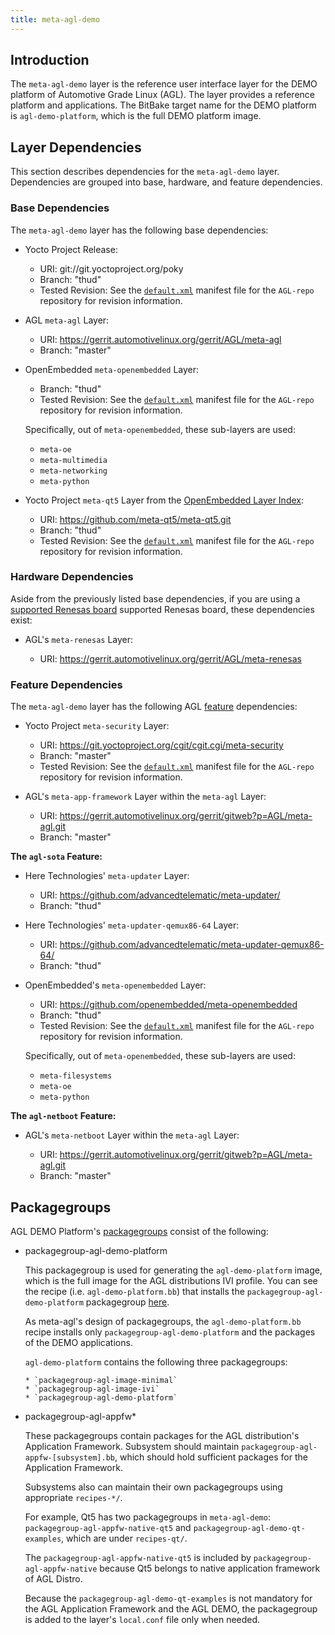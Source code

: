 ```yaml
---
title: meta-agl-demo
---
```


## Introduction

The `meta-agl-demo` layer is the reference user interface layer for the DEMO
platform of Automotive Grade Linux (AGL).
The layer provides a reference platform and applications.
The BitBake target name for the DEMO platform is `agl-demo-platform`, which is
the full DEMO platform image.

## Layer Dependencies

This section describes dependencies for the `meta-agl-demo` layer.
Dependencies are grouped into base, hardware, and feature dependencies.

### Base Dependencies

The `meta-agl-demo` layer has the following base dependencies:

- Yocto Project Release:

    - URI: git://git.yoctoproject.org/poky
    - Branch: "thud"
    - Tested Revision: See the
      [`default.xml`](https://github.com/leon-anavi/AGL-repo/blob/master/default.xml)
      manifest file for the `AGL-repo` repository for revision information.

- AGL `meta-agl` Layer:

    - URI: https://gerrit.automotivelinux.org/gerrit/AGL/meta-agl
    - Branch: "master"

- OpenEmbedded `meta-openembedded` Layer:

    - Branch: "thud"
    - Tested Revision: See the
      [`default.xml`](https://github.com/leon-anavi/AGL-repo/blob/master/default.xml)
      manifest file for the `AGL-repo` repository for revision information.

    Specifically, out of `meta-openembedded`, these sub-layers are used:

    - `meta-oe`
    - `meta-multimedia`
    - `meta-networking`
    - `meta-python`

- Yocto Project `meta-qt5` Layer from the
  [OpenEmbedded Layer Index](https://layers.openembedded.org/layerindex/branch/master/layers/):

    - URI: https://github.com/meta-qt5/meta-qt5.git
    - Branch: "thud"
    - Tested Revision: See the
      [`default.xml`](https://github.com/leon-anavi/AGL-repo/blob/master/default.xml)
      manifest file for the `AGL-repo` repository for revision information.

### Hardware Dependencies

Aside from the previously listed base dependencies, if you are using a
[supported Renesas board](../../0_Getting_Started/2_Building_AGL_Image/5_3_RCar_Gen_3.md)
supported Renesas board, these dependencies exist:

- AGL's `meta-renesas` Layer:

    - URI: https://gerrit.automotivelinux.org/gerrit/AGL/meta-renesas

### Feature Dependencies

The `meta-agl-demo` layer has the following AGL [feature](../../0_Getting_Started/2_Building_AGL_Image/3_Initializing_Your_Build_Environment.md#agl-features)
dependencies:

- Yocto Project `meta-security` Layer:

    - URI: https://git.yoctoproject.org/cgit/cgit.cgi/meta-security
    - Branch: "master"
    - Tested Revision: See the
      [`default.xml`](https://github.com/leon-anavi/AGL-repo/blob/master/default.xml)
      manifest file for the `AGL-repo` repository for revision information.

- AGL's `meta-app-framework` Layer within the `meta-agl` Layer:

    - URI: https://gerrit.automotivelinux.org/gerrit/gitweb?p=AGL/meta-agl.git
    - Branch: "master"

**The `agl-sota` Feature:**

- Here Technologies' `meta-updater` Layer:

    - URI: https://github.com/advancedtelematic/meta-updater/
    - Branch: "thud"

- Here Technologies' `meta-updater-qemux86-64` Layer:

    - URI: https://github.com/advancedtelematic/meta-updater-qemux86-64/
    - Branch: "thud"

- OpenEmbedded's `meta-openembedded` Layer:

    - URI: https://github.com/openembedded/meta-openembedded
    - Branch: "thud"
    - Tested Revision: See the
      [`default.xml`](https://github.com/leon-anavi/AGL-repo/blob/master/default.xml)
      manifest file for the `AGL-repo` repository for revision information.

    Specifically, out of `meta-openembedded`, these sub-layers are used:

    - `meta-filesystems`
    - `meta-oe`
    - `meta-python`

**The `agl-netboot` Feature:**

- AGL's `meta-netboot` Layer within the `meta-agl` Layer:

    - URI: https://gerrit.automotivelinux.org/gerrit/gitweb?p=AGL/meta-agl.git
    - Branch: "master"


## Packagegroups

AGL DEMO Platform's [packagegroups](https://www.yoctoproject.org/docs/3.1.2/dev-manual/dev-manual.html#usingpoky-extend-customimage-customtasks)
consist of the following:

- packagegroup-agl-demo-platform

    This packagegroup is used for generating the `agl-demo-platform` image,
    which is the full image for the AGL distributions IVI profile. You can see the
    recipe (i.e. `agl-demo-platform.bb`) that installs the
    `packagegroup-agl-demo-platform` packagegroup [here](https://git.automotivelinux.org/AGL/meta-agl-demo/tree/recipes-platform/images/agl-demo-platform.bb).

    As meta-agl's design of packagegroups, the `agl-demo-platform.bb` recipe installs
    only `packagegroup-agl-demo-platform` and the packages of the DEMO applications.

    ``agl-demo-platform`` contains the following three packagegroups:

      * `packagegroup-agl-image-minimal`
      * `packagegroup-agl-image-ivi`
      * `packagegroup-agl-demo-platform`

- packagegroup-agl-appfw*

    These packagegroups contain packages for the AGL distribution's
    Application Framework. Subsystem should maintain
    `packagegroup-agl-appfw-[subsystem].bb`, which should hold sufficient packages
    for the Application Framework.

    Subsystems also can maintain their own packagegroups using appropriate
    `recipes-*/`.

    For example, Qt5 has two packagegroups in `meta-agl-demo`:
    `packagegroup-agl-appfw-native-qt5` and `packagegroup-agl-demo-qt-examples`,
    which are under `recipes-qt/`.

    The `packagegroup-agl-appfw-native-qt5` is included by `packagegroup-agl-appfw-native` because Qt5 belongs to native application framework of AGL Distro.

    Because the `packagegroup-agl-demo-qt-examples` is not mandatory for the AGL
    Application Framework and the AGL DEMO, the packagegroup is added to the layer's
    `local.conf` file only when needed.